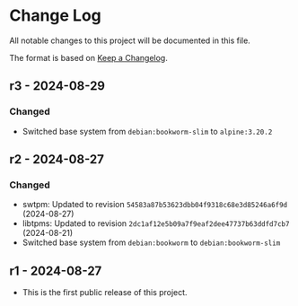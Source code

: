 # Change Log

All notable changes to this project will be documented in this file.

The format is based on [Keep a Changelog](http://keepachangelog.com/).

## r3 - 2024-08-29

### Changed
- Switched base system from `debian:bookworm-slim` to `alpine:3.20.2`

## r2 - 2024-08-27

### Changed
- swtpm: Updated to revision `54583a87b53623dbb04f9318c68e3d85246a6f9d`  (2024-08-27)
- libtpms: Updated to revision `2dc1af12e5b09a7f9eaf2dee47737b63ddfd7cb7` (2024-08-21)
- Switched base system from `debian:bookworm` to `debian:bookworm-slim`

## r1 - 2024-08-27

- This is the first public release of this project.
